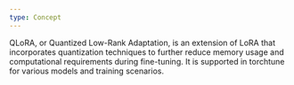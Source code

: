 ```yaml
---
type: Concept
---
```


QLoRA, or Quantized Low-Rank Adaptation, is an extension of LoRA that incorporates quantization techniques to further reduce memory usage and computational requirements during fine-tuning. It is supported in torchtune for various models and training scenarios.